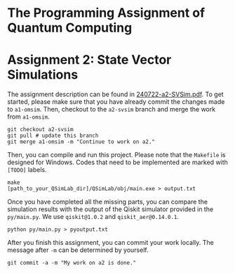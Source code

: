 # The Programming Assignment of Quantum Computing

# Assignment 2: State Vector Simulations

The assignment description can be found in [240722-a2-SVSim.pdf](https://github.com/bdis-q/QSimLab/blob/a1-omsim/240722-a2-SVSim.pdf). 
To get started, please make sure that you have already commit the changes made to `a1-omsim`. Then, checkout to the `a2-svsim` branch and merge the work from `a1-omsim`. 

```shell
git checkout a2-svsim
git pull # update this branch
git merge a1-omsim -m "Continue to work on a2."
```

Then, you can compile and run this project. Please note that the `Makefile` is designed for Windows. Codes that need to be implemented are marked with `[TODO]` labels. 

```shell
make
[path_to_your_QSimLab_dir]/QSimLab/obj/main.exe > output.txt
```

Once you have completed all the missing parts, you can compare the simulation results with the output of the Qiskit simulator provided in the `py/main.py`. We use `qiskit@1.0.2` and `qiskit_aer@0.14.0.1`. 

```shell
python py/main.py > pyoutput.txt
```

After you finish this assignment, you can commit your work locally. The message after `-m` can be determined by yourself. 

```shell
git commit -a -m "My work on a2 is done."
```